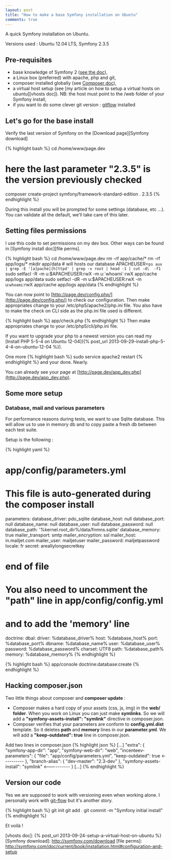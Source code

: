 ```yaml
---
layout: post
title: "How to make a base Symfony installation on Ubuntu"
comments: true
---
```


A quick Symfony installation on Ubuntu.

Versions used : Ubuntu 12.04 LTS, Symfony 2.3.5

## Pre-requisites

  - base knowledge of Symfony 2 ([see the doc][Symfony2 doc]),
  - a Linux box (preferred) with apache, php and git,
  - composer installed globally (see [Composer doc][composer install globally]),
  - a virtual host setup (see [my article on how to setup a virtual hosts on ubuntu][vhosts doc]). NB: the host must point to the /web folder of your Symfony install,
  - if you want to do some clever git version : [gitflow](https://github.com/nvie/gitflow "gitflow repository on github") installed

## Let's go for the base install

Verify the last version of Symfony on the [Download page][Symfony download]

{% highlight bash %}
cd /home/www/page.dev

# here the last parameter "2.3.5" is the version previously checked
composer create-project symfony/framework-standard-edition . 2.3.5
{% endhighlight %}

During this install you will be prompted for some settings (database, etc ...). You can validate all the default, we'll take care of this later.

## Setting files permissions

I use this code to set permissions on my dev box. Other ways can be found in [Symfony install doc][file perms].

{% highlight bash %}
cd /home/www/page.dev
rm -rf app/cache/*
rm -rf app/logs/*
mkdir app/data # will hosts our database
APACHEUSER=`ps aux | grep -E '[a]pache|[h]ttpd' | grep -v root | head -1 | cut -d\  -f1`
sudo setfacl -R -m u:$APACHEUSER:rwX -m u:`whoami`:rwX app/cache app/logs app/data
sudo setfacl -dR -m u:$APACHEUSER:rwX -m u:`whoami`:rwX app/cache app/logs app/data
{% endhighlight %}

You can now point to [http://page.dev/config.php/](http://page.dev/config.php/) to check our configuration.
Then make appropriates change to your /etc/php5/apache2/php.ini file.
You also have to make the check on CLI side as the php.ini file used is different.

{% highlight bash %}
app/check.php
{% endhighlight %}
Then make appropriates change to your /etc/php5/cli/php.ini file.

If you want to upgrade your php to a newest version you can read my
[Install PHP 5-5-4 on Ubuntu 12-04]({% post_url 2013-09-29-install-php-5-4-4-on-ubuntu-12-04 %}).

One more
{% highlight bash %}
sudo service apache2 restart
{% endhighlight %}
and your done. Nearly.

You can already see your page at [http://page.dev/app_dev.php](http://page.dev/app_dev.php).

## Some more setup

### Database, mail and various parameters

For performance reasons during tests, we want to use Sqlite database.
This will allow us to use in memory db and to copy paste a fresh db between each test suite.

Setup is the following :

{% highlight yaml %}
# app/config/parameters.yml
# This file is auto-generated during the composer install
parameters:
    database_driver: pdo_sqlite
    database_host: null
    database_port: null
    database_name: null
    database_user: null
    database_password: null
    database_path: '%kernel.root_dir%/data/fnmns.sqlite'
    database_memory: true
    mailer_transport: smtp
    mailer_encryption: ssl
    mailer_host: in.mailjet.com
    mailer_user: mailjetuser
    mailer_password: mailjetpassword
    locale: fr
    secret: areallylongsecretkey
# end of file

# You also need to uncomment the "path" line in app/config/config.yml
# and to add the 'memory' line
doctrine:
    dbal:
        driver:   %database_driver%
        host:     %database_host%
        port:     %database_port%
        dbname:   %database_name%
        user:     %database_user%
        password: %database_password%
        charset:  UTF8
        path:     %database_path%
        memory:   %database_memory%
{% endhighlight %}

{% highlight bash %}
app/console doctrine:database:create
{% endhighlight %}

## Hacking composer.json

Two little things about composer and __composer update__ :

  - Composer makes a hard copy of your assets (css, js, img) in the **web/ folder**. When you work on Linux you can just make **symlinks**. So we will add a **"symfony-assets-install": "symlink"** directive in composer.json.
  - Composer verifies that your parameters are conform to **config.yml.dist** template. So it deletes **path** and **memory** lines in our **parameter.yml**. We will add a **"keep-outdated": true** line in composer.json.

Add two lines in composer.json
{% highlight json %}
    [...]
    "extra": {
        "symfony-app-dir": "app",
        "symfony-web-dir": "web",
        "incenteev-parameters": {
            "file": "app/config/parameters.yml",
            "keep-outdated": true  <----------
        },
        "branch-alias": {
            "dev-master": "2.3-dev"
        },
        "symfony-assets-install": "symlink"  <----------
    }
    [...]
{% endhighlight %}

## Version our code

Yes we are supposed to work with versioning even when working alone.
I personally work with [git-flow](https://github.com/nvie/gitflow) but it's another story.

{% highlight bash %}
git init
git add .
git commit -m "Symfony initial install"
{% endhighlight %}

Et voilà !


[Symfony2 doc]: http://symfony.com/doc/current/index.html
[composer install globally]: http://getcomposer.org/doc/00-intro.md#globally
[vhosts doc]: {% post_url 2013-09-24-setup-a-virtual-host-on-ubuntu %}
[Symfony download]: http://symfony.com/download
[file perms]: http://symfony.com/doc/current/book/installation.html#configuration-and-setup